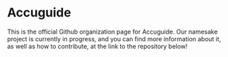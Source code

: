 # Accuguide

This is the official Github organization page for Accuguide. Our namesake project is currently in progress, and you can find more information about it, as well as how to contribute, at the link to the repository below!
